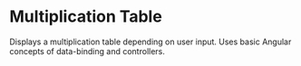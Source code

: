 Multiplication Table
====================

Displays a multiplication table depending on user input.
Uses basic Angular concepts of data-binding and controllers. 